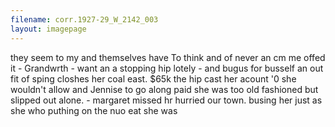 ```yaml
---
filename: corr.1927-29_W_2142_003
layout: imagepage
---
```


they seem to my and themselves
have To think and of never
an cm me offed it -
Grandwrth - want an a stopping
hip lotely - and bugus for busself
an out fit of sping closhes
her coal east. $65k
the hip cast her acount '0
she wouldn't allow and Jennise
to go along paid she was too
old fashioned but slipped out
alone. - margaret missed hr
hurried our town. busing her
just as she who puthing on
the nuo eat she was

